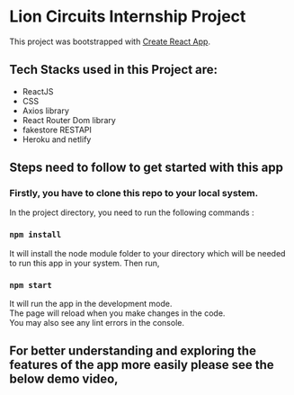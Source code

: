 # Lion Circuits Internship Project

This project was bootstrapped with [Create React App](https://github.com/facebook/create-react-app).
## Tech Stacks used in this Project are:
- ReactJS
- CSS
- Axios library
- React Router Dom library
- fakestore RESTAPI
- Heroku and netlify

## Steps need to follow to get started with this app
### Firstly, you have to clone this repo to your local system.
In the project directory, you need to run the following commands :
### `npm install`
It will install the node module folder to your directory which will be needed to run this app in your system. Then run,

### `npm start`
It will run the app in the development mode.\
The page will reload when you make changes in the code.\
You may also see any lint errors in the console.

## For better understanding and exploring the features of the app more easily please see the below demo video,


